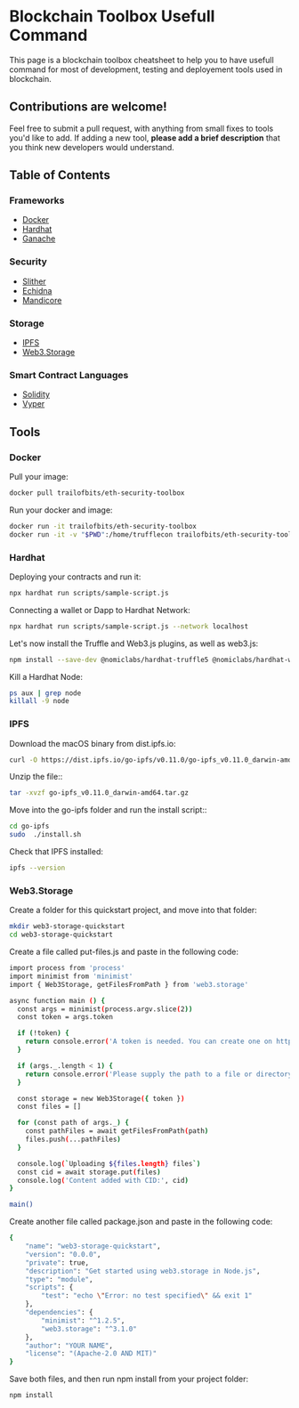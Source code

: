 # Blockchain Toolbox Usefull Command

This page is a blockchain toolbox cheatsheet to help you to have usefull command for most of development, testing and deployement tools used in blockchain.

## Contributions are welcome!

Feel free to submit a pull request, with anything from small fixes to tools you'd like to add. If adding a new tool, **please add a brief description** that you think new developers would understand.

## Table of Contents

### Frameworks
- [Docker](#docker)
- [Hardhat](#hardhat)
- [Ganache](#ganache)

### Security
- [Slither](#slither)
- [Echidna](#echidna)
- [Mandicore](#mandicore)

### Storage
- [IPFS](#ipfs)
- [Web3.Storage](#web3.storage)

### Smart Contract Languages
- [Solidity](#solidity)
- [Vyper](#vyper)

## Tools

### Docker

Pull your image:
```bash
docker pull trailofbits/eth-security-toolbox
```
Run your docker and image:
```bash
docker run -it trailofbits/eth-security-toolbox
docker run -it -v "$PWD":/home/trufflecon trailofbits/eth-security-toolbox
```

### Hardhat

Deploying your contracts and run it:
```bash
npx hardhat run scripts/sample-script.js
```
Connecting a wallet or Dapp to Hardhat Network:
```bash
npx hardhat run scripts/sample-script.js --network localhost
```
Let's now install the Truffle and Web3.js plugins, as well as web3.js:
```bash
npm install --save-dev @nomiclabs/hardhat-truffle5 @nomiclabs/hardhat-web3 web3
```
Kill a Hardhat Node:
```bash
ps aux | grep node
killall -9 node
```

### IPFS

Download the macOS binary from dist.ipfs.io:
```bash
curl -O https://dist.ipfs.io/go-ipfs/v0.11.0/go-ipfs_v0.11.0_darwin-amd64.tar.gz
```
Unzip the file::
```bash
tar -xvzf go-ipfs_v0.11.0_darwin-amd64.tar.gz
```
Move into the go-ipfs folder and run the install script::
```bash
cd go-ipfs
sudo  ./install.sh
```
Check that IPFS installed:
```bash
ipfs --version
```
### Web3.Storage

Create a folder for this quickstart project, and move into that folder:
```bash
mkdir web3-storage-quickstart
cd web3-storage-quickstart
```
Create a file called put-files.js and paste in the following code:
```bash
import process from 'process'
import minimist from 'minimist'
import { Web3Storage, getFilesFromPath } from 'web3.storage'

async function main () {
  const args = minimist(process.argv.slice(2))
  const token = args.token

  if (!token) {
    return console.error('A token is needed. You can create one on https://web3.storage')
  }

  if (args._.length < 1) {
    return console.error('Please supply the path to a file or directory')
  }

  const storage = new Web3Storage({ token })
  const files = []

  for (const path of args._) {
    const pathFiles = await getFilesFromPath(path)
    files.push(...pathFiles)
  }

  console.log(`Uploading ${files.length} files`)
  const cid = await storage.put(files)
  console.log('Content added with CID:', cid)
}

main()
```
Create another file called package.json and paste in the following code:
```bash
{
    "name": "web3-storage-quickstart",
    "version": "0.0.0",
    "private": true,
    "description": "Get started using web3.storage in Node.js",
    "type": "module",
    "scripts": {
        "test": "echo \"Error: no test specified\" && exit 1"
    },
    "dependencies": {
        "minimist": "^1.2.5",
        "web3.storage": "^3.1.0"
    },
    "author": "YOUR NAME",
    "license": "(Apache-2.0 AND MIT)"
}
```
Save both files, and then run npm install from your project folder:
```bash
npm install
```
